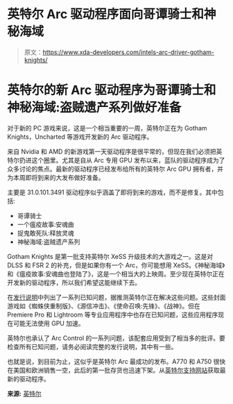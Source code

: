 # 英特尔 Arc 驱动程序面向哥谭骑士和神秘海域

> 原文：<https://www.xda-developers.com/intels-arc-driver-gotham-knights/>

# 英特尔的新 Arc 驱动程序为哥谭骑士和神秘海域:盗贼遗产系列做好准备

对于新的 PC 游戏来说，这是一个相当重要的一周，英特尔正在为 Gotham Knights，Uncharted 等游戏开发新的 Arc 驱动程序。

来自 Nvidia 和 AMD 的新游戏第一天驱动程序是很平常的，但现在我们必须把英特尔扔进这个圈里。尤其是自从 Arc 专用 GPU 发布以来，蓝队的驱动程序成为了众多讨论的焦点。最新的驱动程序已经发布给所有的英特尔 Arc GPU 拥有者，并为本周即将到来的大发布做好准备。

主要是 31.0.101.3491 驱动程序似乎涵盖了即将到来的游戏，而不是修复。其中包括:

*   哥谭骑士
*   一个瘟疫故事:安魂曲
*   捉鬼敢死队:释放灵魂
*   神秘海域:盗贼遗产系列

Gotham Knights 是第一批支持英特尔 XeSS 升级技术的大游戏之一。这是对 DLSS 和 FSR 2 的补充，但是如果你有一个 Arc，你可能想用 XeSS。《神秘海域》和《瘟疫故事:安魂曲也登陆了》，这是一个相当大的上映周。至少现在英特尔正在开发新的驱动程序，所以我们希望这能继续下去。

在[发行说明](https://downloadmirror.intel.com/750353/ReleaseNotes_101.3491_BETA.pdf)中列出了一系列已知问题，据推测英特尔正在解决这些问题。这些封面游戏如《蜘蛛侠重制版》、《源信冲击》、《使命召唤:先锋》、《战神》。但在 Premiere Pro 和 Lightroom 等专业应用程序中也存在已知问题，这些应用程序现在可能无法使用 GPU 加速。

英特尔也承认了 Arc Control 的一系列问题，该配套应用受到了相当多的批评。要检查所有已知问题，请务必阅读完整的发行说明，其中有一些。

也就是说，到目前为止，这似乎是英特尔 Arc 最成功的发布。A770 和 A750 很快在美国和欧洲销售一空，此后的第一批存货也迅速下架。从[英特尔支持网站](https://www.intel.com/content/www/us/en/download/729157/intel-arc-graphics-windows-dch-driver-beta.html)获取最新的驱动程序。

**来源:** [英特尔](https://downloadmirror.intel.com/750353/ReleaseNotes_101.3491_BETA.pdf)